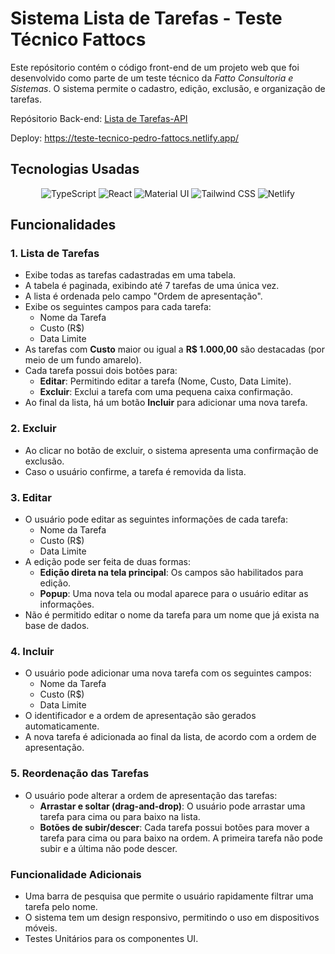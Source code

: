 # Sistema Lista de Tarefas - Teste Técnico Fattocs

Este repósitorio contém o código front-end de um projeto web que foi desenvolvido como parte de um teste técnico da *Fatto Consultoria e Sistemas*. O sistema permite o cadastro, edição, exclusão, e organização de tarefas.

Repósitorio Back-end: [Lista de Tarefas-API](https://github.com/Pedroo722/Lista_de_Tarefas-API)

Deploy: https://teste-tecnico-pedro-fattocs.netlify.app/


## Tecnologias Usadas


<div align="center">

![TypeScript](https://img.shields.io/badge/TypeScript-%23323330?style=for-the-badge&logo=typescript&logoColor=%233178C6)
![React](https://img.shields.io/badge/react-%2320232a?style=for-the-badge&logo=react&logoColor=%2361DAFB)
![Material UI](https://img.shields.io/badge/Material_UI-%23007FFF?style=for-the-badge&logo=material-ui&logoColor=white)
![Tailwind CSS](https://img.shields.io/badge/Tailwind%20CSS-%2338B2AC?style=for-the-badge&logo=tailwind-css&logoColor=white)
![Netlify](https://img.shields.io/badge/Netlify-%23000000?style=for-the-badge&logo=netlify&logoColor=white)

</div>


## Funcionalidades
### 1. **Lista de Tarefas**
- Exibe todas as tarefas cadastradas em uma tabela.
- A tabela é paginada, exibindo até 7 tarefas de uma única vez.
- A lista é ordenada pelo campo "Ordem de apresentação".
- Exibe os seguintes campos para cada tarefa:
  - Nome da Tarefa
  - Custo (R$)
  - Data Limite
- As tarefas com **Custo** maior ou igual a **R$ 1.000,00** são destacadas (por meio de um fundo amarelo).
- Cada tarefa possui dois botões para:
  - **Editar**: Permitindo editar a tarefa (Nome, Custo, Data Limite).
  - **Excluir**: Exclui a tarefa com uma pequena caixa confirmação.
- Ao final da lista, há um botão **Incluir** para adicionar uma nova tarefa.

### 2. **Excluir**
- Ao clicar no botão de excluir, o sistema apresenta uma confirmação de exclusão.
- Caso o usuário confirme, a tarefa é removida da lista.

### 3. **Editar**
- O usuário pode editar as seguintes informações de cada tarefa:
  - Nome da Tarefa
  - Custo (R$)
  - Data Limite
- A edição pode ser feita de duas formas:
  - **Edição direta na tela principal**: Os campos são habilitados para edição.
  - **Popup**: Uma nova tela ou modal aparece para o usuário editar as informações.
- Não é permitido editar o nome da tarefa para um nome que já exista na base de dados.

### 4. **Incluir**
- O usuário pode adicionar uma nova tarefa com os seguintes campos:
  - Nome da Tarefa
  - Custo (R$)
  - Data Limite
- O identificador e a ordem de apresentação são gerados automaticamente.
- A nova tarefa é adicionada ao final da lista, de acordo com a ordem de apresentação.

### 5. **Reordenação das Tarefas**
- O usuário pode alterar a ordem de apresentação das tarefas:
  - **Arrastar e soltar (drag-and-drop)**: O usuário pode arrastar uma tarefa para cima ou para baixo na lista.
  - **Botões de subir/descer**: Cada tarefa possui botões para mover a tarefa para cima ou para baixo na ordem. A primeira tarefa não pode subir e a última não pode descer.

### Funcionalidade Adicionais
- Uma barra de pesquisa que permite o usuário rapidamente filtrar uma tarefa pelo nome.
- O sistema tem um design responsivo, permitindo o uso em dispositivos móveis.
- Testes Unitários para os componentes UI.